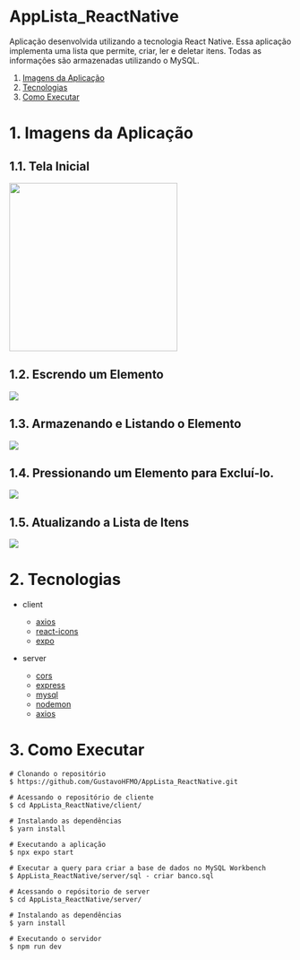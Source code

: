 # AppLista_ReactNative

Aplicação desenvolvida utilizando a tecnologia React Native. Essa aplicação implementa uma lista que permite, criar, ler e deletar itens. Todas as informações são armazenadas utilizando o MySQL.

1. [Imagens da Aplicação](#head1)
2. [Tecnologias](#head2)
3. [Como Executar](#head3)

# <span id="head1">1. Imagens da Aplicação<span/>
## 1.1. Tela Inicial
<img src="https://github.com/GustavoHFMO/AppLista_ReactNative/blob/master/client/assets/A.jpeg" width="300">

## 1.2. Escrendo um Elemento
![](https://github.com/GustavoHFMO/AppLista_ReactNative/blob/master/client/assets/B.jpeg)

## 1.3. Armazenando e Listando o Elemento
![](https://github.com/GustavoHFMO/AppLista_ReactNative/blob/master/client/assets/C.jpeg)

## 1.4. Pressionando um Elemento para Excluí-lo.
![](https://github.com/GustavoHFMO/AppLista_ReactNative/blob/master/client/assets/D.jpeg)

## 1.5. Atualizando a Lista de Itens
![](https://github.com/GustavoHFMO/AppLista_ReactNative/blob/master/client/assets/E.jpeg)

# <span id="head2">2. Tecnologias<span/>
* client
  * [axios](http://nodejs.org/docs/latest/api/path.html)
  * [react-icons](https://react-icons.github.io/react-icons/)
  * [expo](https://docs.expo.dev/)
   

* server
  * [cors](https://github.com/expressjs/cors#readme)
  * [express](http://expressjs.com/)
  * [mysql](https://github.com/mysqljs/mysql)
  * [nodemon](https://nodemon.io)
  * [axios](http://nodejs.org/docs/latest/api/path.html)
  


# <span id="head3">3. Como Executar<span/>
```
# Clonando o repositório
$ https://github.com/GustavoHFMO/AppLista_ReactNative.git

# Acessando o repositório de cliente
$ cd AppLista_ReactNative/client/

# Instalando as dependências
$ yarn install 

# Executando a aplicação
$ npx expo start

# Executar a query para criar a base de dados no MySQL Workbench
$ AppLista_ReactNative/server/sql - criar banco.sql

# Acessando o repósitorio de server
$ cd AppLista_ReactNative/server/

# Instalando as dependências
$ yarn install 

# Executando o servidor
$ npm run dev
```

